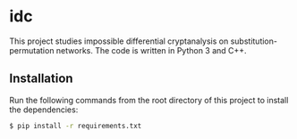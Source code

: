 idc
===

This project studies impossible differential cryptanalysis on substitution-permutation networks. The code is written in Python 3 and C++.

## Installation

Run the following commands from the root directory of this project to install the dependencies:

```bash
$ pip install -r requirements.txt
```
